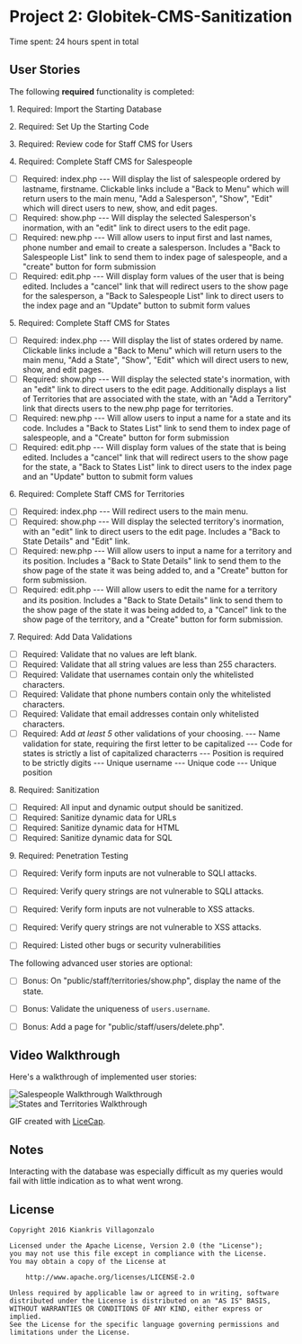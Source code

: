 # Project 2: Globitek-CMS-Sanitization

Time spent: 24 hours spent in total

## User Stories

The following **required** functionality is completed:

1\. Required: Import the Starting Database

2\. Required: Set Up the Starting Code

3\. Required: Review code for Staff CMS for Users

4\. Required: Complete Staff CMS for Salespeople
  * [ ]  Required: index.php --- Will display the list of salespeople ordered by lastname, firstname. Clickable links include a "Back to Menu" which will return users to the main menu, "Add a Salesperson", "Show", "Edit" which will direct users to new, show, and edit pages.
  * [ ]  Required: show.php --- Will display the selected Salesperson's inormation, with an "edit" link to direct users to the edit page.
  * [ ]  Required: new.php --- Will allow users to input first and last names, phone number and email to create a salesperson. Includes a "Back to Salespeople List" link to send them to index page of salespeople, and a "create" button for form submission
  * [ ]  Required: edit.php --- Will display form values of the user that is being edited. Includes a "cancel" link that will redirect users to the show page for the salesperson, a "Back to Salespeople List" link to direct users to the index page and an "Update" button to submit form values

5\. Required: Complete Staff CMS for States
  * [ ]  Required: index.php --- Will display the list of states ordered by name. Clickable links include a "Back to Menu" which will return users to the main menu, "Add a State", "Show", "Edit" which will direct users to new, show, and edit pages.
  * [ ]  Required: show.php --- Will display the selected state's inormation, with an "edit" link to direct users to the edit page. Additionally displays a list of Territories that are associated with the state, with an "Add a Territory" link that directs users to the new.php page for territories. 
  * [ ]  Required: new.php --- Will allow users to input a name for a state and its code. Includes a "Back to States List" link to send them to index page of salespeople, and a "Create" button for form submission
  * [ ]  Required: edit.php --- Will display form values of the state that is being edited. Includes a "cancel" link that will redirect users to the show page for the state, a "Back to States List" link to direct users to the index page and an "Update" button to submit form values

6\. Required: Complete Staff CMS for Territories
  * [ ]  Required: index.php --- Will redirect users to the main menu.
  * [ ]  Required: show.php --- Will display the selected territory's inormation, with an "edit" link to direct users to the edit page. Includes a "Back to State Details" and "Edit" link.
  * [ ]  Required: new.php --- Will allow users to input a name for a territory and its position. Includes a "Back to State Details" link to send them to the show page of the state it was being added to, and a "Create" button for form submission.
  * [ ]  Required: edit.php --- Will allow users to edit the name for a territory and its position. Includes a "Back to State Details" link to send them to the show page of the state it was being added to, a "Cancel" link to the show page of the territory, and a "Create" button for form submission.

7\. Required: Add Data Validations
  * [ ]  Required: Validate that no values are left blank.
  * [ ]  Required: Validate that all string values are less than 255 characters.
  * [ ]  Required: Validate that usernames contain only the whitelisted characters.
  * [ ]  Required: Validate that phone numbers contain only the whitelisted characters.
  * [ ]  Required: Validate that email addresses contain only whitelisted characters.
  * [ ]  Required: Add *at least 5* other validations of your choosing.
         --- Name validation for state, requiring the first letter to be capitalized
         --- Code for states is strictly a list of capitalized characterrs
         --- Position is required to be strictly digits
         --- Unique username
         --- Unique code
         --- Unique position 

8\. Required: Sanitization
  * [ ]  Required: All input and dynamic output should be sanitized.
  * [ ]  Required: Sanitize dynamic data for URLs
  * [ ]  Required: Sanitize dynamic data for HTML
  * [ ]  Required: Sanitize dynamic data for SQL

9\. Required: Penetration Testing
  * [ ]  Required: Verify form inputs are not vulnerable to SQLI attacks.
  * [ ]  Required: Verify query strings are not vulnerable to SQLI attacks.
  * [ ]  Required: Verify form inputs are not vulnerable to XSS attacks.
  * [ ]  Required: Verify query strings are not vulnerable to XSS attacks.
  * [ ]  Required: Listed other bugs or security vulnerabilities


The following advanced user stories are optional:

- [ ]  Bonus: On "public/staff/territories/show.php", display the name of the state.

- [ ]  Bonus: Validate the uniqueness of `users.username`.

- [ ]  Bonus: Add a page for "public/staff/users/delete.php".

## Video Walkthrough

Here's a walkthrough of implemented user stories:

<img src='https://github.com/kiankris/Globitek-CMS-Sanitization/blob/master/Salespeople.gif' title='Salespeople Walkthrough' width='' alt='Salespeople Walkthrough Walkthrough' />

<img src='https://github.com/kiankris/Globitek-CMS-Sanitization/blob/master/States_Territories.gif' title='States and Territories Walkthrough' width='' alt='States and Territories Walkthrough' />

GIF created with [LiceCap](http://www.cockos.com/licecap/).

## Notes

Interacting with the database was especially difficult as my queries would fail with little indication as to what went wrong. 

## License

    Copyright 2016 Kiankris Villagonzalo

    Licensed under the Apache License, Version 2.0 (the "License");
    you may not use this file except in compliance with the License.
    You may obtain a copy of the License at

        http://www.apache.org/licenses/LICENSE-2.0

    Unless required by applicable law or agreed to in writing, software
    distributed under the License is distributed on an "AS IS" BASIS,
    WITHOUT WARRANTIES OR CONDITIONS OF ANY KIND, either express or implied.
    See the License for the specific language governing permissions and
    limitations under the License.

